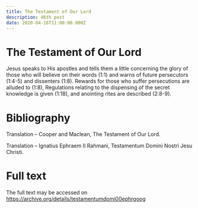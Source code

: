 ```yaml
---
title: The Testament of Our Lord
description: 46th post
date: 2020-04-16T11:00:00.000Z
---
```


# The Testament of Our Lord
Jesus speaks to His apostles and tells them a little concerning the glory of those who will believe on their words (1:1) and warns of future persecutors (1:4-5) and dissenters (1:8). Rewards for those who suffer persecutions are alluded to (1:8), Regulations relating to the dispensing of the secret knowledge is given (1:18), and anointing rites are described (2:8-9).


# Bibliography
Translation – Cooper and Maclean, The Testament of Our Lord.

Translation – Ignatius Ephraem II Rahmani, Testamentum Domini Nostri Jesu Christi.
# Full text
The full text may be accessed on https://archive.org/details/testamentumdomi00ephrgoog

